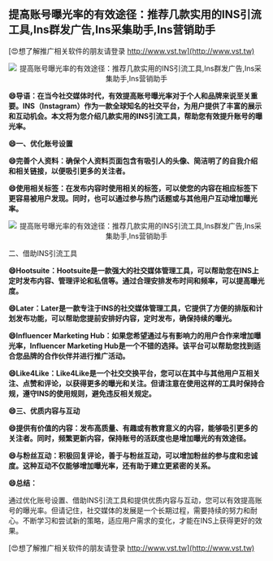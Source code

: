 ## **提高账号曝光率的有效途径：推荐几款实用的INS引流工具,Ins群发广告,Ins采集助手,Ins营销助手**

[😍想了解推广相关软件的朋友请登录 http://www.vst.tw](http://www.vst.tw)

 <center><img src="https://vst.tw/MP4/tuiguang/png/4.png" alt="提高账号曝光率的有效途径：推荐几款实用的INS引流工具,Ins群发广告,Ins采集助手,Ins营销助手"></center>

**😄导语：在当今社交媒体时代，有效提高账号曝光率对于个人和品牌来说至关重要。INS（Instagram）作为一款全球知名的社交平台，为用户提供了丰富的展示和互动机会。本文将为您介绍几款实用的INS引流工具，帮助您有效提升账号的曝光率。**

**😄一、优化账号设置**

**😄完善个人资料：确保个人资料页面包含有吸引人的头像、简洁明了的自我介绍和相关链接，以便吸引更多的关注者。**

**😄使用相关标签：在发布内容时使用相关的标签，可以使您的内容在相应标签下更容易被用户发现。同时，也可以通过参与热门话题或与其他用户互动增加曝光率。**

 <center><img src="https://vst.tw/MP4/tuiguang/png/5.png" alt="提高账号曝光率的有效途径：推荐几款实用的INS引流工具,Ins群发广告,Ins采集助手,Ins营销助手"></center>

二、借助INS引流工具

**😄Hootsuite：Hootsuite是一款强大的社交媒体管理工具，可以帮助您在INS上定时发布内容、管理评论和私信等。通过合理安排发布时间和频率，可以提高曝光度。**

**😄Later：Later是一款专注于INS的社交媒体管理工具，它提供了方便的排版和计划发布功能，可以帮助您提前安排好内容，定时发布，确保持续的曝光。**

**😄Influencer Marketing Hub：如果您希望通过与有影响力的用户合作来增加曝光率，Influencer Marketing Hub是一个不错的选择。该平台可以帮助您找到适合您品牌的合作伙伴并进行推广活动。**

**😄Like4Like：Like4Like是一个社交交换平台，您可以在其中与其他用户互相关注、点赞和评论，以获得更多的曝光和关注。但请注意在使用这样的工具时保持合规，遵守INS的使用规则，避免违反相关规定。**

**😄三、优质内容与互动**

**😄提供有价值的内容：发布高质量、有趣或有教育意义的内容，能够吸引更多的关注者。同时，频繁更新内容，保持账号的活跃度也是增加曝光的有效途径。**

**😄与粉丝互动：积极回复评论，善于与粉丝互动，可以增加粉丝的参与度和忠诚度。这种互动不仅能够增加曝光率，还有助于建立更紧密的关系。**

**😄总结：**

通过优化账号设置、借助INS引流工具和提供优质内容与互动，您可以有效提高账号的曝光率。但请记住，社交媒体的发展是一个长期过程，需要持续的努力和耐心。不断学习和尝试新的策略，适应用户需求的变化，才能在INS上获得更好的效果。

[😍想了解推广相关软件的朋友请登录 http://www.vst.tw](http://www.vst.tw)



